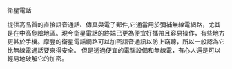 [Title]: # (衛星電話)
[Order]: # (10)

衛星電話

提供高品質的直接語音通話、傳真與電子郵件,它通當用於彌補無線電網路，尤其是在中高危險地區。現今衛星電話的終端已更為便宜好攜帶且容易操作，有些地方更甚於手機。摩登的衛星電話網路可以加密語音通訊以防上竊聽，所以一般認為它比無線電通話要來得安全。 但是透過便宜的電腦設備和無線電，有心人還是可以輕易地破解它的加密。